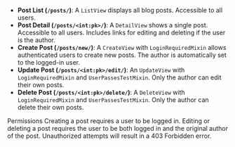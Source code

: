 * **Post List (`/posts/`)**: A `ListView` displays all blog posts. Accessible to all users.
* **Post Detail (`/posts/<int:pk>/`)**: A `DetailView` shows a single post. Accessible to all users. Includes links for editing and deleting if the user is the author.
* **Create Post (`/posts/new/`)**: A `CreateView` with `LoginRequiredMixin` allows authenticated users to create new posts. The author is automatically set to the logged-in user.
* **Update Post (`/posts/<int:pk>/edit/`)**: An `UpdateView` with `LoginRequiredMixin` and `UserPassesTestMixin`. Only the author can edit their own posts.
* **Delete Post (`/posts/<int:pk>/delete/`)**: A `DeleteView` with `LoginRequiredMixin` and `UserPassesTestMixin`. Only the author can delete their own posts.

Permissions
 Creating a post requires a user to be logged in.
 Editing or deleting a post requires the user to be both logged in and the original author of the post. Unauthorized attempts will result in a 403 Forbidden error.